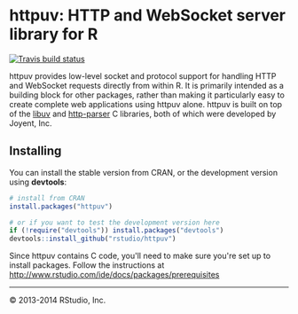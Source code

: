 # httpuv: HTTP and WebSocket server library for R

[![Travis build status](https://travis-ci.org/rstudio/httpuv.svg?branch=master)](https://travis-ci.org/rstudio/httpuv)

httpuv provides low-level socket and protocol support for handling
HTTP and WebSocket requests directly from within R. It is primarily intended
as a building block for other packages, rather than making it particularly
easy to create complete web applications using httpuv alone. httpuv is built
on top of the [libuv](https://github.com/joyent/libuv) and [http-parser](https://github.com/joyent/http-parser) C libraries, both of which were developed
by Joyent, Inc.

## Installing

You can install the stable version from CRAN, or the development version using **devtools**:

```r
# install from CRAN
install.packages("httpuv")

# or if you want to test the development version here
if (!require("devtools")) install.packages("devtools")
devtools::install_github("rstudio/httpuv")
```

Since httpuv contains C code, you'll need to make sure you're set up to install packages. 
Follow the instructions at http://www.rstudio.com/ide/docs/packages/prerequisites

---

&copy; 2013-2014 RStudio, Inc.
